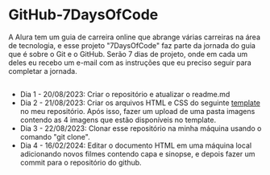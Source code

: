 # GitHub-7DaysOfCode
A Alura tem um guia de carreira online que abrange várias carreiras na área de tecnologia, e esse projeto "7DaysOfCode" faz parte da jornada do guia que é sobre o Git e o GitHub.
  Serão 7 dias de projeto, onde em cada um deles eu recebo um e-mail com as instruções que eu preciso seguir para completar a jornada.
  ##
- Dia 1 - 20/08/2023: Criar o repositório e atualizar o readme.md
- Dia 2 - 21/08/2023: Criar os arquivos HTML e CSS do seguinte <a href="https://github.com/fabriciocarraro/7DaysOfCode-GitHub?utm_source=ActiveCampaign&utm_medium=email&utm_content=#7DaysOfCode+-+GitHub+2/7:+%F0%9F%91%A9%F0%9F%8F%BD%E2%80%8D%F0%9F%92%BB+Adicionando+um+projeto+ao+reposit%C3%B3rio&utm_campaign=[Alura+#7Days+Of+Code](GitHub+-+1%C2%AA+Ed+)+Dia+2/7" target="_blank">template</a> no meu repositório.
Após isso, fazer um upload de uma pasta imagens contendo as 4 imagens que estão disponíveis no template.
- Dia 3 - 22/08/2023: Clonar esse repositório na minha máquina usando o comando "git clone".
- Dia 4 - 16/02/2024: Editar o documento HTML em uma máquina local adicionando novos filmes contendo capa e sinopse, e depois fazer um commit para o repositório do github.

